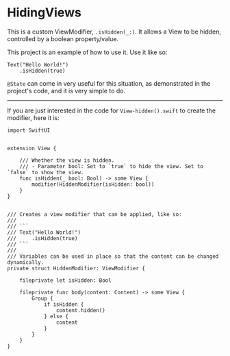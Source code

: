 # HidingViews

This is a custom ViewModifier, `.isHidden(_:)`. It allows a View to be hidden, controlled by a boolean property/value.

This project is an example of how to use it. Use it like so:

    Text("Hello World!")
        .isHidden(true)
        
`@State` can come in very useful for this situation, as demonstrated in the project's code, and it is very simple to do.
        
---
        
If you are just interested in the code for `View-hidden().swift` to create the modifier, here it is:

    import SwiftUI


    extension View {

        /// Whether the view is hidden.
        /// - Parameter bool: Set to `true` to hide the view. Set to `false` to show the view.
        func isHidden(_ bool: Bool) -> some View {
            modifier(HiddenModifier(isHidden: bool))
        }
    }


    /// Creates a view modifier that can be applied, like so:
    ///
    /// ```
    /// Text("Hello World!")
    ///     .isHidden(true)
    /// ```
    ///
    /// Variables can be used in place so that the content can be changed dynamically.
    private struct HiddenModifier: ViewModifier {

        fileprivate let isHidden: Bool

        fileprivate func body(content: Content) -> some View {
            Group {
                if isHidden {
                    content.hidden()
                } else {
                    content
                }
            }
        }
    }
